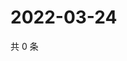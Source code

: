 # 2022-03-24

共 0 条

<!-- BEGIN WEIBO -->
<!-- 最后更新时间 Thu Mar 24 2022 13:11:39 GMT+0800 (China Standard Time) -->

<!-- END WEIBO -->
